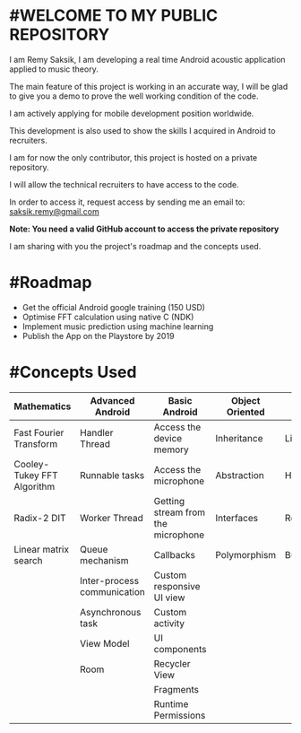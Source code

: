 
#WELCOME TO MY PUBLIC REPOSITORY
================================

I am Remy Saksik, I am developing a real time Android acoustic application applied to music theory.

The main feature of this project is working in an accurate way, I will be glad to give you a demo to prove the well working condition of the code.

I am actively applying for mobile development position worldwide.

This development is also used to show the skills I acquired in Android to recruiters. 

I am for now the only contributor, this project is hosted on a private repository.

I will allow the technical recruiters to have access to the code.

In order to access it, request access by sending me an email to: saksik.remy@gmail.com

**Note: You need a valid GitHub account to access the private repository**

I am sharing with you the project's roadmap and the concepts used.


#Roadmap
========
* Get the official Android google training (150 USD) 
* Optimise FFT calculation using native C (NDK)
* Implement music prediction using machine learning
* Publish the App on the Playstore by 2019


#Concepts Used
==============

| Mathematics                    |      Advanced Android            |           Basic Android                  |    Object Oriented      |   Java            |
| -------------------------------|----------------------------------|------------------------------------------|-------------------------|------------------ |
| Fast Fourier Transform         |      Handler Thread              |     Access the device memory             |     Inheritance         |    List           |
| Cooley-Tukey FFT Algorithm     |      Runnable tasks              |     Access the microphone                |     Abstraction         |    Hashmap        |
| Radix-2 DIT                    |      Worker Thread               |     Getting stream from the microphone   |     Interfaces          |    Recursion      |
| Linear matrix search           |      Queue mechanism             |     Callbacks                            |     Polymorphism        |    Buffering      |
|   			         |      Inter-process communication |     Custom responsive UI view            |                         |                   |
| 			         |      Asynchronous task           |     Custom activity                      |                         |                   |
|                                |      View Model                  |     UI components                        |                         |                   |
|				 |      Room                        |     Recycler View                        |                         |                   |
|				 |				    |     Fragments                            |                         |                   |
|				 |                                  |     Runtime Permissions                  |                         |                   |




